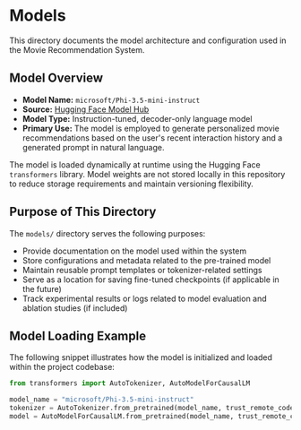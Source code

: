 # Models

This directory documents the model architecture and configuration used in the Movie Recommendation System.

## Model Overview

- **Model Name:** `microsoft/Phi-3.5-mini-instruct`
- **Source:** [Hugging Face Model Hub](https://huggingface.co/microsoft/Phi-3.5-mini-instruct)
- **Model Type:** Instruction-tuned, decoder-only language model
- **Primary Use:** The model is employed to generate personalized movie recommendations based on the user's recent interaction history and a generated prompt in natural language.

The model is loaded dynamically at runtime using the Hugging Face `transformers` library. Model weights are not stored locally in this repository to reduce storage requirements and maintain versioning flexibility.

## Purpose of This Directory

The `models/` directory serves the following purposes:

- Provide documentation on the model used within the system
- Store configurations and metadata related to the pre-trained model
- Maintain reusable prompt templates or tokenizer-related settings
- Serve as a location for saving fine-tuned checkpoints (if applicable in the future)
- Track experimental results or logs related to model evaluation and ablation studies (if included)

## Model Loading Example

The following snippet illustrates how the model is initialized and loaded within the project codebase:

```python
from transformers import AutoTokenizer, AutoModelForCausalLM

model_name = "microsoft/Phi-3.5-mini-instruct"
tokenizer = AutoTokenizer.from_pretrained(model_name, trust_remote_code=True)
model = AutoModelForCausalLM.from_pretrained(model_name, trust_remote_code=True)

